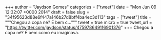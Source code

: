 
+++
author = "Jaydson Gomes"
categories = ["tweet"]
date = "Mon Jun 09 12:32:07 +0000 2014"
draft = false
slug = "34f95623d88e6f447a146b27d8bff4ba4ec3d113"
tags = ["tweet"]
title = """Chegou a copa né? É bem c..."""
tweet = true
micro = true
tweet_url = "https://twitter.com/jaydson/status/475978649116901376"
+++
Chegou a copa né? É bem como eu imaginava.
